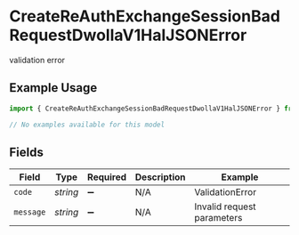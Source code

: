 # CreateReAuthExchangeSessionBadRequestDwollaV1HalJSONError

validation error

## Example Usage

```typescript
import { CreateReAuthExchangeSessionBadRequestDwollaV1HalJSONError } from "dwolla/models/errors";

// No examples available for this model
```

## Fields

| Field                      | Type                       | Required                   | Description                | Example                    |
| -------------------------- | -------------------------- | -------------------------- | -------------------------- | -------------------------- |
| `code`                     | *string*                   | :heavy_minus_sign:         | N/A                        | ValidationError            |
| `message`                  | *string*                   | :heavy_minus_sign:         | N/A                        | Invalid request parameters |